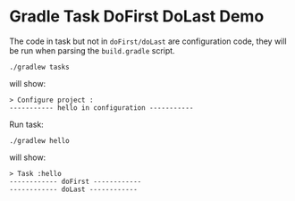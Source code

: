Gradle Task DoFirst DoLast Demo
===============================

The code in task but not in `doFirst/doLast` are configuration code, they will be run when parsing the `build.gradle` script.

```
./gradlew tasks
```

will show:

```
> Configure project :
----------- hello in configuration -----------
```

Run task:

```
./gradlew hello
```

will show:

```
> Task :hello
------------ doFirst ------------
------------ doLast ------------
```
